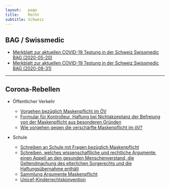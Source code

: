 ```yaml
---
layout:   page
title:    Recht
subtitle: Schweiz
---
```


## BAG / Swissmedic

* <a href="{{site.baseurl}}/assets/files/Merkblatt_zur_aktuellen_COVID-19_Testung_in_der_Schweiz_Swissmedic_BAG_2020-05-20.pdf">Merkblatt zur aktuellen COVID-19 Testung in der Schweiz Swissmedic BAG (2020-05-20)</a>  
* <a href="{{site.baseurl}}/assets/files/Merkblatt_zur_aktuellen_COVID-19_Testung_in_der_Schweiz_Swissmedic.pdf">Merkblatt zur aktuellen COVID-19 Testung in der Schweiz Swissmedic BAG (2020-08-31)</a>  

---

## Corona-Rebellen

* Öffentlicher Verkehr
  * <a href="{{site.baseurl}}/assets/files/Vorgehen bezüglich Maskenpflicht im ÖV_2020-07-24.docx">Vorgehen bezüglich Maskenpflicht im ÖV</a>
  * <a href="{{site.baseurl}}/assets/files/Bestätigungsformular Maskenpflicht_2020-08-20.docx">Formular für Kontrolleur, Haftung bei Nichtakzeptanz der Befreiung von der Maskenpflicht aus besonderen Gründen</a>
  * <a href="{{site.baseurl}}/assets/files/Möglichen-Widerstand-gegen-die-Maskenpflicht-im-ÖV_2020-09-08.pdf">Wie vorgehen gegen die verschärfte Maskenpflicht im öV?</a>

* Schule
  * <a href="{{site.baseurl}}/assets/files/Maskenpflicht in Schulen_2020-08-20.doc">Schreiben an Schule mit Fragen bezüglich Maskenpflicht</a>
  * <a href="{{site.baseurl}}/assets/files/Schreiben Schule_2020-08-22.docx">Schreiben, welches wissenschaftliche und rechtliche Argumente, einen Appell an den gesunden Menschenverstand, die Geltendmachung des elterlichen Sorgerechts und die Haftungsübernahme enthält</a>
  * <a href="{{site.baseurl}}/assets/files/Sammlung Argumente Maskenpflicht_2020-08-22.docx">Sammlung Argumente Maskenpflicht</a>
  * <a href="{{site.baseurl}}/assets/files/Unicef-Kinderrechtskonvention_2020-08-22.pdf">Unicef-Kinderrechtskonvention</a>

